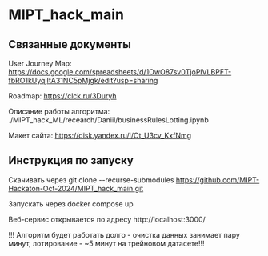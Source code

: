 # MIPT_hack_main

## Связанные документы

User Journey Map: https://docs.google.com/spreadsheets/d/1OwO87sv0TjoPlVLBPFT-fbRO1kUyqjItA31NC5pMjgk/edit?usp=sharing

Roadmap: https://clck.ru/3Duryh

Описание работы алгоритма: ./MIPT_hack_ML/recearch/Daniil/businessRulesLotting.ipynb

Макет сайта: https://disk.yandex.ru/i/Ot_U3cv_KxfNmg

## Инструкция по запуску

Скачивать через git clone --recurse-submodules https://github.com/MIPT-Hackaton-Oct-2024/MIPT_hack_main.git

Запускать через docker compose up

Веб-сервис открывается по адресу http://localhost:3000/

!!! Алгоритм будет работать долго - очистка данных занимает пару минут, лотирование - ~5 минут на трейновом датасете!!!
